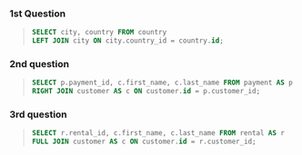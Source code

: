### 1st Question

> ```SQL
> SELECT city, country FROM country
> LEFT JOIN city ON city.country_id = country.id;
> ```


### 2nd question

> ```SQL
> SELECT p.payment_id, c.first_name, c.last_name FROM payment AS p
> RIGHT JOIN customer AS c ON customer.id = p.customer_id;
> ```


### 3rd question

> ```SQL
> SELECT r.rental_id, c.first_name, c.last_name FROM rental AS r
> FULL JOIN customer AS c ON customer.id = r.customer_id;
> ```

